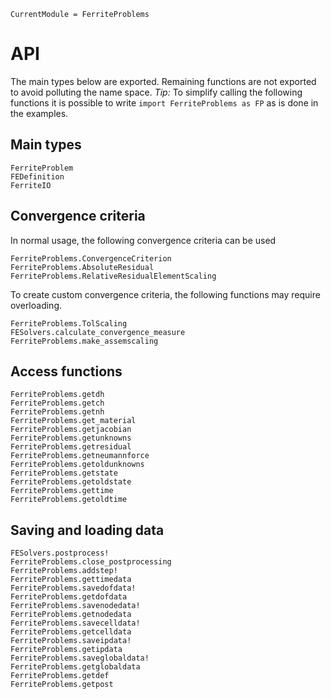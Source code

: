 ```@meta
CurrentModule = FerriteProblems
```

# API
The main types below are exported. 
Remaining functions are not exported to avoid polluting the 
name space. *Tip:* To simplify calling the following functions
it is possible to write `import FerriteProblems as FP` as is done
in the examples. 

## Main types
```@docs
FerriteProblem
FEDefinition
FerriteIO
```

## Convergence criteria
In normal usage, the following convergence criteria can be used
```@docs
FerriteProblems.ConvergenceCriterion
FerriteProblems.AbsoluteResidual
FerriteProblems.RelativeResidualElementScaling
```

To create custom convergence criteria, the following functions 
may require overloading. 
```@docs
FerriteProblems.TolScaling
FESolvers.calculate_convergence_measure
FerriteProblems.make_assemscaling
```

## Access functions
```@docs
FerriteProblems.getdh
FerriteProblems.getch
FerriteProblems.getnh
FerriteProblems.get_material
FerriteProblems.getjacobian
FerriteProblems.getunknowns
FerriteProblems.getresidual
FerriteProblems.getneumannforce
FerriteProblems.getoldunknowns
FerriteProblems.getstate
FerriteProblems.getoldstate
FerriteProblems.gettime
FerriteProblems.getoldtime
```

## Saving and loading data
```@docs
FESolvers.postprocess!
FerriteProblems.close_postprocessing
FerriteProblems.addstep!
FerriteProblems.gettimedata
FerriteProblems.savedofdata!
FerriteProblems.getdofdata
FerriteProblems.savenodedata!
FerriteProblems.getnodedata
FerriteProblems.savecelldata!
FerriteProblems.getcelldata
FerriteProblems.saveipdata!
FerriteProblems.getipdata
FerriteProblems.saveglobaldata!
FerriteProblems.getglobaldata
FerriteProblems.getdef
FerriteProblems.getpost
```